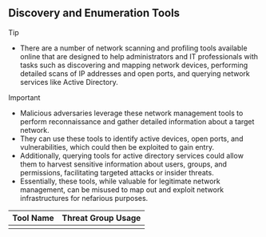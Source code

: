## Discovery and Enumeration Tools

> [!TIP]
> - There are a number of network scanning and profiling tools available online that are designed to help administrators and IT professionals with tasks such as discovering and mapping network devices, performing detailed scans of IP addresses and open ports, and querying network services like Active Directory. 

> [!IMPORTANT]
> - Malicious adversaries leverage these network management tools to perform reconnaissance and gather detailed information about a target network.
> - They can use these tools to identify active devices, open ports, and vulnerabilities, which could then be exploited to gain entry.
> - Additionally, querying tools for active directory services could allow them to harvest sensitive information about users, groups, and permissions, facilitating targeted attacks or insider threats.
> - Essentially, these tools, while valuable for legitimate network management, can be misused to map out and exploit network infrastructures for nefarious purposes.

| Tool Name | Threat Group Usage |
|---|---|
| | |
